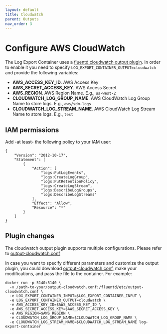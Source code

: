 ```yaml
---
layout: default
title: Cloudwatch
parent: Outputs
nav_order: 3
---
```

# Configure AWS CloudWatch

The Log Export Container uses a [fluentd cloudwatch output plugin](https://github.com/fluent-plugins-nursery/fluent-plugin-cloudwatch-logs). In order to enable it you need to specify `LOG_EXPORT_CONTAINER_OUTPUT=cloudwatch` and provide the following variables:
* **AWS_ACCESS_KEY_ID**. AWS Access Key
* **AWS_SECRET_ACCESS_KEY**. AWS Access Secret
* **AWS_REGION**. AWS Region Name. E.g., `us-west-2`
* **CLOUDWATCH_LOG_GROUP_NAME**. AWS CloudWatch Log Group Name to store logs. E.g., `aws/sdm-logs`
* **CLOUDWATCH_LOG_STREAM_NAME**. AWS CloudWatch Log Stream Name to store logs. E.g., `test`

## IAM permissions
Add -at least- the following policy to your IAM user:
```
{
    "Version": "2012-10-17",
    "Statement": [
        {
            "Action": [
                "logs:PutLogEvents",
                "logs:CreateLogGroup",
                "logs:PutRetentionPolicy",
                "logs:CreateLogStream",
                "logs:DescribeLogGroups",
                "logs:DescribeLogStreams"
            ],
            "Effect": "Allow",
            "Resource": "*"
        }
    ]
}
```

## Plugin changes

The cloudwatch output plugin supports multiple configurations. Please refer to [output-cloudwatch.conf](../../fluentd/etc/output-cloudwatch.conf)

In case you want to specify different parameters and customize the output plugin, you could download [output-cloudwatch.conf](../../fluentd/etc/output-cloudwatch.conf), make your modifications, and pass the file to the container. For example:
```
docker run -p 5140:5140 \
  -v /path-to-your/output-cloudwatch.conf:/fluentd/etc/output-cloudwatch.conf \
  -e LOG_EXPORT_CONTAINER_INPUT=$LOG_EXPORT_CONTAINER_INPUT \
  -e LOG_EXPORT_CONTAINER_OUTPUT=cloudwatch \
  -e AWS_ACCESS_KEY_ID=$AWS_ACCESS_KEY_ID \
  -e AWS_SECRET_ACCESS_KEY=$AWS_SECRET_ACCESS_KEY \
  -e AWS_REGION=$AWS_REGION \
  -e CLOUDWATCH_LOG_GROUP_NAME=$CLOUDWATCH_LOG_GROUP_NAME \
  -e CLOUDWATCH_LOG_STREAM_NAME=$CLOUDWATCH_LOG_STREAM_NAME log-export-container 
```
